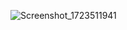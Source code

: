 ![Screenshot_1723511941](https://github.com/user-attachments/assets/b5f2092f-c71a-428a-95c5-adf582dc7e46)
